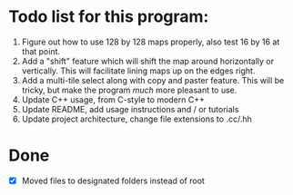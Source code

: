 # Todo list for this program:

1. Figure out how to use 128 by 128 maps properly, also test 16 by 16 at that point.
2. Add a "shift" feature which will shift the map around horizontally or
   vertically.  This will facilitate lining maps up on the edges right.
3. Add a multi-tile select along with copy and paster feature.  This will be
   tricky, but make the program *much* more pleasant to use.
4. Update C++ usage, from C-style to modern C++
5. Update README, add usage instructions and / or tutorials
6. Update project architecture, change file extensions to .cc/.hh

# Done

- [X] Moved files to designated folders instead of root
